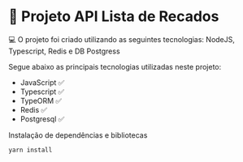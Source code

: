 # 🚀 Projeto API Lista de Recados

💻 O projeto foi criado utilizando as seguintes tecnologias: NodeJS, Typescript, Redis e DB Postgress

Segue abaixo as principais tecnologias utilizadas neste projeto:

- JavaScript ✅
- Typescript ✅
- TypeORM ✅
- Redis ✅
- Postgresql ✅

Instalação de dependências e bibliotecas

```
yarn install
```
